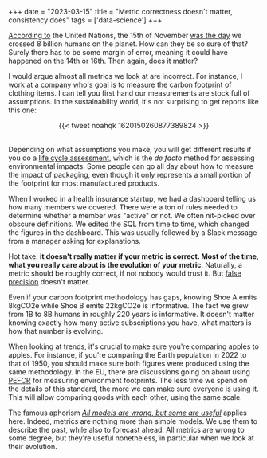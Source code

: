 +++
date = "2023-03-15"
title = "Metric correctness doesn't matter, consistency does"
tags = ['data-science']
+++

[According to](https://www.un.org/en/dayof8billion) the United Nations, the 15th of November [was the day](https://www.bbc.co.uk/newsround/63632981) we crossed 8 billion humans on the planet. How can they be so sure of that? Surely there has to be some margin of error, meaning it could have happened on the 14th or 16th. Then again, does it matter?

I would argue almost all metrics we look at are incorrect. For instance, I work at a company who's goal is to measure the carbon footprint of clothing items. I can tell you first hand our measurements are stock full of assumptions. In the sustainability world, it's not surprising to get reports like this one:

<div align="center">{{< tweet noahqk 1620150260877389824 >}}</div>
</br>

Depending on what assumptions you make, you will get different results if you do a [life cycle assessment](https://www.wikiwand.com/en/Life-cycle_assessment), which is the *de facto* method for assessing environmental impacts. Some people can go all day about how to measure the impact of packaging, even though it only represents a small portion of the footprint for most manufactured products.

When I worked in a health insurance startup, we had a dashboard telling us how many members we covered. There were a ton of rules needed to determine whether a member was "active" or not. We often nit-picked over obscure definitions. We edited the SQL from time to time, which changed the figures in the dashboard. This was usually followed by a Slack message from a manager asking for explanations.

Hot take: **it doesn't really matter if your metric is correct. Most of the time, what you really care about is the evolution of your metric**. Naturally, a metric should be roughly correct, if not nobody would trust it. But [false precision](https://www.wikiwand.com/en/False_precision) doesn't matter.

Even if your carbon footprint methodology has gaps, knowing Shoe A emits 8kgCO2e while Shoe B emits 22kgCO2e is informative. The fact we grew from 1B to 8B humans in roughly 220 years is informative. It doesn't matter knowing exactly how many active subscriptions you have, what matters is how that number is evolving.

When looking at trends, it's crucial to make sure you're comparing apples to apples. For instance, if you're comparing the Earth population in 2022 to that of 1950, you should make sure both figures were produced using the same methodology. In the EU, there are discussions going on about using [PEFCR](https://ec.europa.eu/environment/eussd/smgp/PEFCR_OEFSR_en.htm) for measuring environment footprints. The less time we spend on the details of this standard, the more we can make sure everyone is using it. This will allow comparing goods with each other, using the same scale.

The famous aphorism [*All models are wrong, but some are useful*](https://www.wikiwand.com/en/All_models_are_wrong) applies here. Indeed, metrics are nothing more than simple models. We use them to describe the past, while also to forecast ahead. All metrics are wrong to some degree, but they're useful nonetheless, in particular when we look at their evolution.
